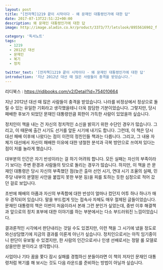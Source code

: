```yaml
---
layout: post
title: "[전자책]1219 끝이 시작이다 - 왜 문재인 대통령인가에 대한 답"
date: 2017-07-13T22:51:22+00:00
description: 왜 문재인 대통령인가에 대한 답
image: http://image.aladin.co.kr/product/3373/77/letslook/8955616902_f.jpg

category: '독서노트'  
tags: 
  - 1219
  - 2012년 대선
  - 문재인
  - 복기
  - 정치 
  
twitter_text: '[전자책]1219 끝이 시작이다 - 왜 문재인 대통령인가에 대한 답'
introduction: '지난 2012년 대선 때 많은 사람들이 충격을 받았습니다.'
---
```


리디북스 : <https://ridibooks.com/v2/Detail?id=754010664>

지난 2012년 대선 때 많은 사람들이 충격을 받았습니다. 나라를 비정상에서 정상으로 돌릴 수 있는 유일한 기회라고 생각했을테니 더욱 참담한 기분이었습니다. 그렇지만, 당시 패배한 후보가 되었던 문재인 대통령만큼 회한이 가득한 사람이 있었을까 싶습니다.

정치인이 책을 내는 건 자신의 정치적인 소신을 밝히기 위한 수단인 경우가 많습니다. 그리고, 이 때문에 출간 시기도 선거를 앞둔 시기에 내기도 합니다. 그런데, 이 책은 당시 대선 패배 이후에 나왔다는 점이 이전의 정친인들 책과는 다릅니다. 그리고, 그 내용 자체가 대선에서 자신이 패배한 이유에 대한 냉철한 분석과 극복 방안으로 쓰여져 있다는 점이 저를 놀라게 했습니다.

대부분의 인간은 자기 반성이라는 걸 하기 어려워 합니다. 모든 실패는 자신의 부족이라기 보다는 주변 환경과 사람들의 탓으로 돌리는 경우가 많습니다. 하지만, 이 책을 쓴 문재인 대통령은 당시 자신의 부족했던 점(늦은 출마 선언 시기, 연대 시기 조율의 실패, 민주당 내부의 분열된 사안을 붙잡지 못한 부분 등)을 피를 토하는 듯한 심정으로 적어 갔던 걸로 보입니다. 

초반에 패배의 아픔과 자신의 부족함에 대한 반성이 얼마나 컸던지 어투 하나 하나가 매우 경직되어 있습니다. 말을 부드럽게 잇는 접속사 자체도 매우 절제된 글들이었습니다. 문재인 대통령의 책은 이번이 처음이라서 본래 그런 분인가 싶었는데, 중반 이후 해결책과 앞으로의 정치 포부에 대한 이야기를 하는 부분에서는 다소 부드러워진 느낌이었습니다.

결과론적인 시각에서 판단내리는 것일 수도 있겠지만, 이런 책을 그 시기에 냈을 정도로 와신상담했기에 지금의 결과를 이룬게 아닌가 싶습니다. 정치인으로서는 아직 임기중이니 판단이 유보될 수 있겠지만, 한 사람의 인간으로서나 인생 선배로서는 정말 롤 모델로 삼을만한 분이라고 생각합니다.

사업이나 기타 꿈을 쫓다 잠시 실패를 경험하신 분들이라면 이 책의 저자인 문재인 대통령처럼 복기를 해 보시는 것도 다음 라운드를 준비하는 방법이 아닐까 싶습니다.
